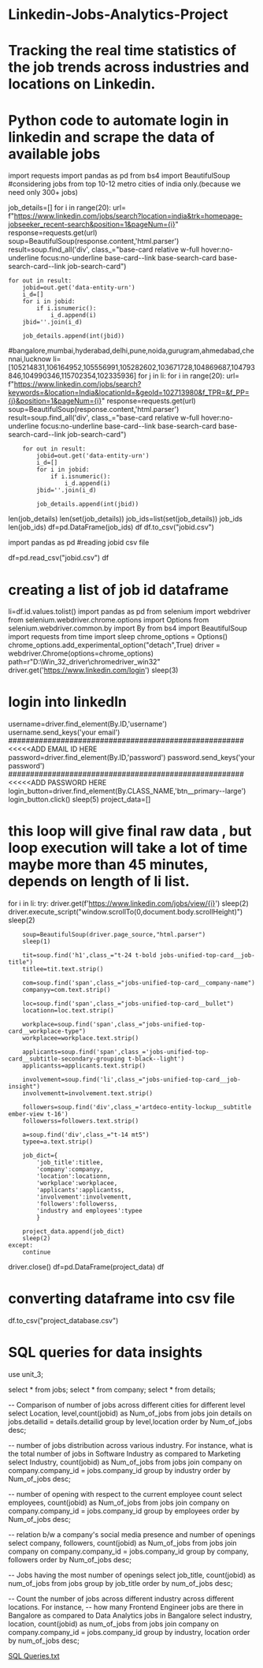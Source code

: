 # Linkedin-Jobs-Analytics-Project
# Tracking the real time statistics of the job trends across industries and locations on Linkedin.

# Python code to automate login in linkedin and scrape the data of available jobs
import requests
import pandas as pd
from bs4 import BeautifulSoup
#considering jobs from top 10-12 metro cities of india only.(because we need only 300+ jobs)

job_details=[]
for i in range(20):
    url= f"https://www.linkedin.com/jobs/search?location=india&trk=homepage-jobseeker_recent-search&position=1&pageNum={i}"
    response=requests.get(url)
    soup=BeautifulSoup(response.content,'html.parser')
    result=soup.find_all('div', class_="base-card relative w-full hover:no-underline focus:no-underline base-card--link base-search-card base-search-card--link job-search-card")
    
    for out in result:
        jobid=out.get('data-entity-urn')
        i_d=[]
        for i in jobid:
            if i.isnumeric():
                i_d.append(i)
        jbid=''.join(i_d)
    
        job_details.append(int(jbid))
#bangalore,mumbai,hyderabad,delhi,pune,noida,gurugram,ahmedabad,chennai,lucknow
li=[105214831,106164952,105556991,105282602,103671728,104869687,104793846,104990346,115702354,102335936]
for j in li:
    for i in range(20):
        url= f"https://www.linkedin.com/jobs/search?keywords=&location=India&locationId=&geoId=102713980&f_TPR=&f_PP={j}&position=1&pageNum={i}"
        response=requests.get(url)
        soup=BeautifulSoup(response.content,'html.parser')
        result=soup.find_all('div', class_="base-card relative w-full hover:no-underline focus:no-underline base-card--link base-search-card base-search-card--link job-search-card")
        
        for out in result:
            jobid=out.get('data-entity-urn')
            i_d=[]
            for i in jobid:
                if i.isnumeric():
                    i_d.append(i)
            jbid=''.join(i_d)
    
            job_details.append(int(jbid))
len(job_details)
len(set(job_details))
job_ids=list(set(job_details))
job_ids
len(job_ids)
df=pd.DataFrame(job_ids)
df
df.to_csv("jobid.csv")

import pandas as pd
#reading jobid csv file

df=pd.read_csv("jobid.csv")
df
# creating a list of job id dataframe

li=df.id.values.tolist()
import pandas as pd
from selenium import webdriver
from selenium.webdriver.chrome.options import Options
from selenium.webdriver.common.by import By
from bs4 import BeautifulSoup
import requests
from time import sleep
chrome_options = Options()
chrome_options.add_experimental_option("detach",True)
driver = webdriver.Chrome(options=chrome_options)
path=r"D:\Win_32_driver\chromedriver_win32"
driver.get('https://www.linkedin.com/login')
sleep(3)
# login into linkedln

username=driver.find_element(By.ID,'username')
username.send_keys('your email')                            ###################################################### <<<<<ADD EMAIL ID HERE 
password=driver.find_element(By.ID,'password')
password.send_keys('your password')                            ###################################################### <<<<<ADD PASSWORD HERE
login_button=driver.find_element(By.CLASS_NAME,'btn__primary--large')
login_button.click()
sleep(5)
project_data=[]
# this loop will give final raw data , but loop execution will take a lot of time maybe more than 45 minutes, depends on length of li list.

for i in li:
    try:
        driver.get(f'https://www.linkedin.com/jobs/view/{i}')
        sleep(2)
        driver.execute_script("window.scrollTo(0,document.body.scrollHeight)")
        sleep(2)

        soup=BeautifulSoup(driver.page_source,"html.parser")
        sleep(1)

        tit=soup.find('h1',class_="t-24 t-bold jobs-unified-top-card__job-title")
        titlee=tit.text.strip()

        com=soup.find('span',class_="jobs-unified-top-card__company-name")
        companyy=com.text.strip()

        loc=soup.find('span',class_="jobs-unified-top-card__bullet")
        locationn=loc.text.strip()

        workplace=soup.find('span',class_="jobs-unified-top-card__workplace-type")
        workplacee=workplace.text.strip()

        applicants=soup.find('span',class_='jobs-unified-top-card__subtitle-secondary-grouping t-black--light')
        applicantss=applicants.text.strip()

        involvement=soup.find('li',class_="jobs-unified-top-card__job-insight")
        involvementt=involvement.text.strip()

        followers=soup.find('div',class_='artdeco-entity-lockup__subtitle ember-view t-16')
        followerss=followers.text.strip()

        a=soup.find('div',class_="t-14 mt5")
        typee=a.text.strip()

        job_dict={
            'job_title':titlee,
            'company':companyy,
            'location':locationn,
            'workplace':workplacee,
            'applicants':applicantss,
            'involvement':involvementt,
            'followers':followerss,
            'industry and employees':typee
            }

        project_data.append(job_dict)
        sleep(2)
    except:
        continue

driver.close()
df=pd.DataFrame(project_data)
df
# converting dataframe into csv file
df.to_csv("project_database.csv")

# SQL queries for data insights
use unit_3;


select * from jobs;
select * from company;
select * from details;

-- Comparison of number of jobs across different cities for different level 
select  Location, level,count(jobid) as Num_of_jobs from jobs join details on jobs.detailid = details.detailid
group by level,location order by Num_of_jobs desc;

-- number of jobs distribution across various industry. For instance, what is the total number of jobs in Software Industry as compared to Marketing
select Industry, count(jobid) as Num_of_jobs from jobs join company on company.company_id = jobs.company_id
group by industry order by Num_of_jobs desc;

-- number of opening with respect to the current employee count
select employees, count(jobid) as Num_of_jobs from jobs join company on company.company_id = jobs.company_id
group by employees order by Num_of_jobs desc;

-- relation b/w a company's social media presence and number of openings
select company, followers, count(jobid) as Num_of_jobs from jobs join company on company.company_id = jobs.company_id
group by company, followers order by Num_of_jobs desc;

-- Jobs having the most number of openings
select job_title, count(jobid) as num_of_jobs from jobs group by job_title order by num_of_jobs desc;

-- Count the number of jobs across different industry across different locations. For instance, 
-- how many Frontend Engineer jobs are there in Bangalore as compared to Data Analytics jobs in Bangalore
select industry, location, count(jobid) as num_of_jobs from jobs join company on company.company_id = jobs.company_id
group by industry, location order by num_of_jobs desc;

[SQL Queries.txt](https://github.com/sumit0916/Linkedin-Jobs-Analytics-Project/files/10610509/SQL.Queries.txt)
